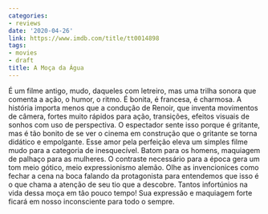 ```yaml
---
categories:
- reviews
date: '2020-04-26'
link: https://www.imdb.com/title/tt0014898
tags:
- movies
- draft
title: A Moça da Água
---
```


É um filme antigo, mudo, daqueles com letreiro, mas uma trilha sonora que comenta a ação, o humor, o ritmo. É bonita, é francesa, é charmosa. A história importa menos que a condução de Renoir, que inventa movimentos de câmera, fortes muito rápidos para ação, transições, efeitos visuais de sonhos com uso de perspectiva. O espectador sente isso porque é gritante, mas é tão bonito de se ver o cinema em construção que o gritante se torna didático e empolgante. Esse amor pela perfeição eleva um simples filme mudo para a categoria de inesquecível. Batom para os homens, maquiagem de palhaço para as mulheres. O contraste necessário para a época gera um tom meio gótico, meio expressionismo alemão. Olhe as invencionices como fechar a cena na boca falando da protagonista para entendemos que isso é o que chama a atenção de seu tio que a descobre. Tantos infortúnios na vida dessa moça em tão pouco tempo! Sua expressão e maquiagem forte ficará em nosso inconsciente para todo o sempre.
